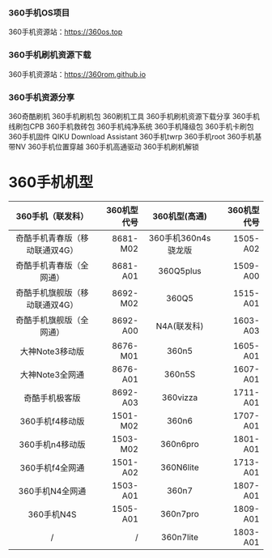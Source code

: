 ### 360手机OS项目
360手机资源站：https://360os.top
### 360手机刷机资源下载
360手机资源站：https://360rom.github.io
### 360手机资源分享
360奇酷刷机 360手机刷机包 360刷机工具 360手机刷机资源下载分享 360手机线刷包CPB  360手机救砖包  360手机纯净系统  360手机降级包  360手机卡刷包  360手机固件 QIKU Download Assistant  360手机twrp  360手机root  360手机基带NV 360手机位置穿越  360手机高通驱动  360手机刷机解锁
# 360手机机型
| 360手机（联发科） | 360机型代号 | 360机型(高通) | 360机型代号 |
|:--------:| -------------:|:--------:| -------------:|
奇酷手机青春版（移动联通双4G） | 8681-M02 | 360手机360n4s骁龙版 | 1505-A02
奇酷手机青春版（全网通）| 8681-A01 | 360Q5plus | 1509-A00
奇酷手机旗舰版（移动联通双4G） | 8692-M02 | 360Q5 | 1515-A01
奇酷手机旗舰版（全网通） | 8692-A00 | N4A(联发科) | 1603-A03
大神Note3移动版 | 8676-M01 | 360n5 | 1605-A01
大神Note3全网通 | 8676-A01 | 360n5S | 1607-A01
奇酷手机极客版 | 8692-A03 | 360vizza | 1711-A01
360手机f4移动版 | 1501-M02 | 360n6 | 1707-A01
360手机n4移动版 | 1503-M02 | 360n6pro | 1801-A01
360手机f4全网通 | 1501-A02 | 360N6lite | 1713-A01
360手机N4全网通 | 1503-A01 | 360n7 | 1807-A01
360手机N4S | 1505-A01 | 360n7pro | 1809-A01
/ | / | 360n7lite | 1803-A01









